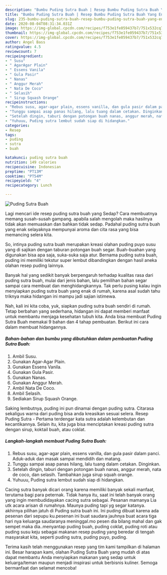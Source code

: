 ```yaml
---
description: "Bumbu Puding Sutra Buah | Resep Bumbu Puding Sutra Buah Yang Enak dan Simpel"
title: "Bumbu Puding Sutra Buah | Resep Bumbu Puding Sutra Buah Yang Enak dan Simpel"
slug: 235-bumbu-puding-sutra-buah-resep-bumbu-puding-sutra-buah-yang-enak-dan-simpel
date: 2020-08-04T08:31:34.031Z
image: https://img-global.cpcdn.com/recipes/f753e1fe059437b7/751x532cq70/puding-sutra-buah-foto-resep-utama.jpg
thumbnail: https://img-global.cpcdn.com/recipes/f753e1fe059437b7/751x532cq70/puding-sutra-buah-foto-resep-utama.jpg
cover: https://img-global.cpcdn.com/recipes/f753e1fe059437b7/751x532cq70/puding-sutra-buah-foto-resep-utama.jpg
author: Angel Bass
ratingvalue: 4.5
reviewcount: 7
recipeingredient:
- " Susu"
- " AgarAgar Plain"
- " Essens Vanila"
- " Gula Pasir"
- " Nanas"
- " Anggur Merah"
- " Nata De Coco"
- " Selasih"
- " Sirup Squash Orange"
recipeinstructions:
- "Rebus susu, agar-agar plain, essens vanilla, dan gula pasir dalam panci. Aduk-aduk dan masak sampai mendidih dan matang.⁣⁣⁣"
- "Tunggu sampai asap panas hilang, lalu tuang dalam cetakan. Dinginkan.⁣⁣⁣"
- "Setelah dingin, taburi dengan potongan buah nanas, anggur merah, nata de coco, dan selasih. Tambahkan juga sirup squah orange.⁣⁣⁣"
- "Yuhuuu, Puding sutra lembut sudah siap di hidangkan.⁣⁣⁣"
categories:
- Resep
tags:
- puding
- sutra
- buah

katakunci: puding sutra buah 
nutrition: 149 calories
recipecuisine: Indonesian
preptime: "PT13M"
cooktime: "PT54M"
recipeyield: "4"
recipecategory: Lunch

---
```



![Puding Sutra Buah](https://img-global.cpcdn.com/recipes/f753e1fe059437b7/751x532cq70/puding-sutra-buah-foto-resep-utama.jpg)

Lagi mencari ide resep puding sutra buah yang Sedap? Cara membuatnya memang susah-susah gampang. apabila salah mengolah maka hasilnya tidak akan memuaskan dan bahkan tidak sedap. Padahal puding sutra buah yang enak selayaknya mempunyai aroma dan cita rasa yang bisa memancing selera kita.

So, intinya puding sutra buah merupakan kreasi olahan puding puyo susu yang di sajikan dengan taburan potongan buah segar. Buah-buahan yang digunakan bisa apa saja, suka-suka saja atur. Bernama puding sutra buah, puding ini memiliki tekstur super lembut dibandingkan dengan hasil aneka olahan resep puding lainnya.

Banyak hal yang sedikit banyak berpengaruh terhadap kualitas rasa dari puding sutra buah, mulai dari jenis bahan, lalu pemilihan bahan segar sampai cara membuat dan menghidangkannya. Tak perlu pusing kalau ingin menyiapkan puding sutra buah yang enak di rumah, karena asal sudah tahu triknya maka hidangan ini mampu jadi sajian istimewa.


Nah, kali ini kita coba, yuk, siapkan puding sutra buah sendiri di rumah. Tetap berbahan yang sederhana, hidangan ini dapat memberi manfaat untuk membantu menjaga kesehatan tubuh kita. Anda bisa membuat Puding Sutra Buah memakai 9 bahan dan 4 tahap pembuatan. Berikut ini cara dalam membuat hidangannya.

<!--inarticleads1-->

##### Bahan-bahan dan bumbu yang dibutuhkan dalam pembuatan Puding Sutra Buah:

1. Ambil  Susu.⁣⁣⁣
1. Gunakan  Agar-Agar Plain.⁣⁣⁣
1. Gunakan  Essens Vanila.⁣⁣⁣
1. Gunakan  Gula Pasir.⁣⁣⁣
1. Gunakan  Nanas.⁣⁣⁣
1. Gunakan  Anggur Merah.⁣⁣⁣
1. Ambil  Nata De Coco.⁣⁣⁣
1. Ambil  Selasih.⁣⁣⁣
1. Sediakan  Sirup Squash Orange.⁣⁣⁣


Saking lembutnya, puding ini pun dinamai dengan puding sutra. Citarasa sekaligus warna dari puding bisa anda kreasikan sesuai selera. Resep Puding Sutra - Pertama terdengar kata sutra adalah kelembutan dan kecantikannya. Selain itu, kita juga bisa menciptakan kreasi puding sutra dengan sirup, koktail buah, atau coklat. 

<!--inarticleads2-->

##### Langkah-langkah membuat Puding Sutra Buah:

1. Rebus susu, agar-agar plain, essens vanilla, dan gula pasir dalam panci. Aduk-aduk dan masak sampai mendidih dan matang.⁣⁣⁣
1. Tunggu sampai asap panas hilang, lalu tuang dalam cetakan. Dinginkan.⁣⁣⁣
1. Setelah dingin, taburi dengan potongan buah nanas, anggur merah, nata de coco, dan selasih. Tambahkan juga sirup squah orange.⁣⁣⁣
1. Yuhuuu, Puding sutra lembut sudah siap di hidangkan.⁣⁣⁣


Cacing sutra banyak dicari orang karena memiliki banyak sekali manfaat, terutama bagi para peternak. Tidak hanya itu, saat ini telah banyak orang yang ingin membudidayakan cacing sutra sebagai. Pesanan mamanya Lia utk acara arisan di rumahnya. Maunya puding tapi yg segar katanya. akhirnya pilihan jatuh di Puding sutra buah ini. Ini puding dibuat karena ada pesenan dari sepupu ku.pesenan ini buat saudara jauhnya buat acara tiga hari nya keluarga saudaranya meninggal.mo pesen dia bilang mahal dan gak sempet maka dia..menyantap puding buah, puding coklat, puding roti atau puding susu keju sebagai makanan resep puding yang beredar di tengah masyarakat kita, seperti puding sutra, puding puyo, puding. 

Terima kasih telah menggunakan resep yang tim kami tampilkan di halaman ini. Besar harapan kami, olahan Puding Sutra Buah yang mudah di atas dapat membantu Anda menyiapkan makanan yang sedap untuk keluarga/teman maupun menjadi inspirasi untuk berbisnis kuliner. Semoga bermanfaat dan selamat mencoba!
